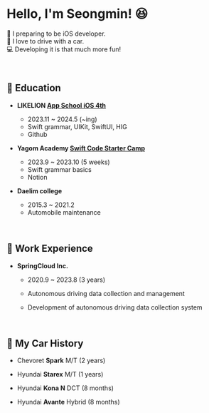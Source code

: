 # Hello, I'm Seongmin! 😆

🍎 I preparing to be iOS developer.<br/>
🚙 I love to drive with a car.<br/>
💻 Developing it is that much more fun!


<br/>

## 🛞 Education
- **LIKELION [App School iOS 4th](https://techit.education/school/kdt-ios-4th)**
  - 2023.11 ~ 2024.5 (~ing)
  - Swift grammar, UIKit, SwiftUI, HIG
  - Github
    
- **Yagom Academy [Swift Code Starter Camp](https://www.yagom-academy.kr/camp/code-starter)**
  - 2023.9 ~ 2023.10 (5 weeks)
  - Swift grammar basics
  - Notion
 
- **Daelim college**
  - 2015.3 ~ 2021.2
  - Automobile maintenance

<br/>

## 🛞 Work Experience
- **SpringCloud Inc.**
  - 2020.9 ~ 2023.8 (3 years)
    
  - Autonomous driving data collection and management
  - Development of autonomous driving data collection system
 
<br/>

## 🛞 My Car History
- Chevoret **Spark** M/T (2 years)
  
- Hyundai **Starex** M/T (1 years)
  
- Hyundai **Kona N** DCT (8 months)
  
- Hyundai **Avante** Hybrid (8 months)
